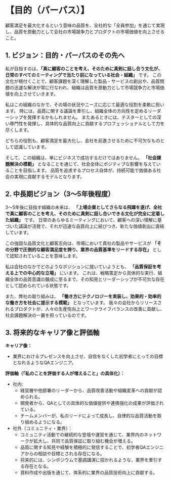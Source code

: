 # **【目的（パーパス）】**
顧客満足を最大化するという意味の品質を、全社的な「全員参加」を通じて実現し、品質を原動力として会社の市場競争力とプロダクトの市場価値を向上させること。

## 1. ビジョン：目的・パーパスのその先へ

私が目指すのは、**「真に顧客のことを考え、そのために真剣に話し合う文化が、日常のすべてのミーティングで当たり前になっている社会・組織」** です。
この文化が根付くことで、顧客課題を深く理解した製品・サービスの創出や、品質問題の迅速な解決が常に行なわれ、組織は品質を原動力として市場競争力と市場価値を向上させていきます。

私はこの組織のなかで、その場の状況やニーズに応じて最適な役割を柔軟に担います。
時には、品質に関する議論を牽引し、組織全体の方向性を定めるリーダーシップを発揮するかもしれません。
またあるときには、テスターとしての深い専門性を発揮し、具体的な品質向上に貢献するプロフェッショナルとして力を尽くします。

どちらの役割も、顧客満足を最大化し、会社を前進させるために不可欠なものとして認識しています。

そして、この組織は、単にビジネスで成功するだけではありません。
 **「社会課題解決の模範」**  となることを通じて、社会全体にポジティブな影響を与えていることを目指します。
品質を追求するプロセス自体が、持続可能で価値ある社会の実現に貢献するモデルとなります。

## 2. 中長期ビジョン（3〜5年後程度）

3〜5年後に目指す組織の未来は、 **「上場企業としてさらなる飛躍を遂げ、全社で真に顧客のことを考え、そのために真剣に話し合いできる文化が完全に定着した組織」** です。
日常のあらゆるミーティングにおいて、顧客への深い理解に基づいた議論が活発で、それが迅速な品質向上に結びつき、新たな価値創出に直結しています。

この強固な品質文化と顧客志向は、市場において貴社の製品やサービスが  **「その分野で圧倒的な顧客満足度を誇り、業界の品質基準をリードする存在」** として認知されていることを意味します。

私は会社のなかでどのようなポジションに就いていようとも、 **「品質保証を考える上での中心的な立場」** にいます。
これは、戦略策定から具体的な実行、組織全体の品質意識の醸成に至るまで、その知見とリーダーシップが不可欠な存在として認められている状態です。

また、弊社の取り組みは、 **「働き方にテクノロジーを実装し、効果的・効率的な働き方を社会に提示する模範」** となっています。
我々の会社からリリースされるプロダクトが、人々の生産性向上とワークライフバランスの改善に貢献し、社会課題解決の一翼を担っているのです。

## 3. 将来的なキャリア像と評価軸

**キャリア像：**
- 業界におけるプレゼンスを向上させ、自信をなくした初学者にとっての目標となれるようなQAエンジニア。

**評価軸（「私のことを評価する人が増えること」の具体化）：**
- 社内:
    - 経営層や他部署のリーダーから、品質改善活動や組織変革への貢献が認められる。
    - 開発者から、QAとしての具体的な価値提供や連携強化の成果が評価されている。
    - チームメンバーが、私のリードによって成長し、自律的な品質活動を取り組めるようになる。
- 社外（コミュニティ・業界）：
    - コミュニティ活動での継続的な登壇や運営を通じて、業界内のネットワークが拡大し、共同で品質保証に取り組む機会が増える。
    - 品質に関する知見や経験を積極的に発信することで、初学者QAエンジニアからの相談や目標とされる存在になる。
    - 将来的には、シンポジウムで基調講演に招かれるような、業界を牽引する存在となる。
    - 資料作成や出版を通じて、体系的に業界の品質技術向上に貢献する。
